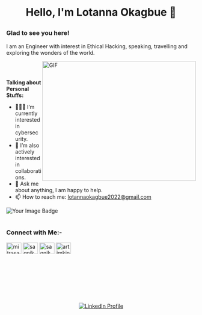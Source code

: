 # <p align='center'> Hello, I'm Lotanna Okagbue 👋</p>

### Glad to see you here!

I am an Engineer with interest in Ethical Hacking, speaking, travelling and exploring the wonders of the world.

<img align="right" alt="GIF" src="https://github.com/Gapur/Gapur/blob/master/coding.gif?raw=true" width="408" height="318" />

<br>
<br>
  
**Talking about Personal Stuffs:**

- 👨🏻‍💻 I’m currently interested in cybersecurity.
- 🚀 I’m also actively interested in collaborations.
- 💬 Ask me about anything, I am happy to help.
- 📫 How to reach me: lotannaokagbue2022@gmail.com
<img src="https://tryhackme-badges.s3.amazonaws.com/Earl.Papi.png" alt="Your Image Badge" />

<br>
<br>


<h3 align="left">Connect with Me:-</h3>
<p align="left">
<a href="https://twitter.com/lotzman2" target="blank"><img align="center" src="https://cdn.jsdelivr.net/npm/simple-icons@3.0.1/icons/twitter.svg" alt="mitrasagnik" height="30" width="40" /></a>
<a href="https://www.linkedin.com/in/lotanna-okagbue-a7684b1b0?utm_source=share&utm_campaign=share_via&utm_content=profile&utm_medium=ios_app/" target="blank"><img align="center" src="https://cdn.jsdelivr.net/npm/simple-icons@3.0.1/icons/linkedin.svg" alt="sagnikmitra" height="30" width="40" /></a>
<a href="https://www.facebook.com/lotannaokagbue/" target="blank"><img align="center" src="https://cdn.jsdelivr.net/npm/simple-icons@3.0.1/icons/facebook.svg" alt="sagnik.mitra.562" height="30" width="40" /></a>
<a href="https://www.instagram.com/lotaokagbue/" target="blank"><img align="center" src="https://cdn.jsdelivr.net/npm/simple-icons@3.0.1/icons/instagram.svg" alt="artimkingas" height="30" width="40" /></a>
</p>

<br>
<br>
<br>


  
  
<!--   <a href="https://scikit-learn.org/" target="_blank"> <img src="https://upload.wikimedia.org/wikipedia/commons/0/05/Scikit_learn_logo_small.svg" alt="scikit_learn" width="40" height="40"/> </a> <a href="https://www.tensorflow.org" target="_blank"> <img src="https://www.vectorlogo.zone/logos/tensorflow/tensorflow-icon.svg" alt="tensorflow" width="40" height="40"/> </a> <a href="https://www.typescriptlang.org/" target="_blank"> <img src="https://raw.githubusercontent.com/devicons/devicon/master/icons/typescript/typescript-original.svg" alt="typescript" width="40" height="40"/> </a> <a href="https://www.adobe.com/products/xd.html" target="_blank"> <img src="https://cdn.worldvectorlogo.com/logos/adobe-xd.svg" alt="xd" width="40" height="40"/> </a> </p> -->


<br>
<br>
<br>
<a href='https://github.com/El-Papi50'>
</a>


<a href='https://www.linkedin.com/in/lotanna-okagbue-a7684b1b0?utm_source=share&utm_campaign=share_via&utm_content=profile&utm_medium=ios_app'>
  <p align='center'>
    <img alt="LinkedIn Profile" src="https://img.shields.io/badge/-LinkedIn-0e76a8?style=flat-square&logo=Linkedin&logoColor=white" style="max-width:100%;">
   
  </p>
</a>
